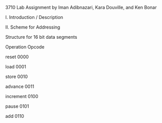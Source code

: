 3710 Lab Assignment
by Iman Adibnazari, Kara Douville, and Ken Bonar


I. Introduction / Description



II. Scheme for Addressing

Structure for 16 bit data segments


Operation	Opcode		

reset		0000

load		0001

store		0010

advance		0011

increment	0100

pause		0101

add 		0110						 
